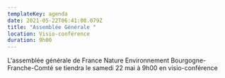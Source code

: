 ```yaml
---
templateKey: agenda
date: 2021-05-22T06:41:08.079Z
title: "Assemblée Générale "
location: Visio-conférence
duration: 9h00
---
```

L'assemblée générale de France Nature Environnement Bourgogne-Franche-Comté se tiendra le samedi 22 mai à 9h00 en visio-conférence